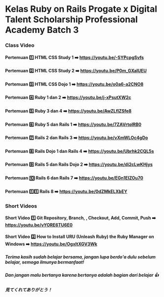 # Kelas Ruby on Rails Progate x Digital Talent Scholarship Professional Academy Batch 3
### Class Video
#### Pertemuan :one: HTML CSS Study 1 :arrow_right:  https://youtu.be/-SYPcpgSvfs
#### Pertemuan :two: HTML CSS Study 2 :arrow_right: https://youtu.be/P0m_GXaIUEU
#### Pertemuan :three: HTML CSS Dojo 1 :arrow_right: https://youtu.be/o0a6-a2CNO8
#### Pertemuan :four: Ruby 1 dan 2 :arrow_right: https://youtu.be/j-xPsutXW2c
#### Pertemuan :five: Ruby 3 dan 4 :arrow_right: https://youtu.be/AwZLflZSfe8
#### Pertemuan :six: Ruby 5 dan Rails 1 :arrow_right: https://youtu.be/7ZAVrtolRB0
#### Pertemuan :seven: Rails 2 dan Rails 3 :arrow_right: https://youtu.be/vXmWLOc4gDo
#### Pertemuan :eight: Rails Dojo 1 dan Rails 4 :arrow_right: https://youtu.be/Ubrhk2CQL5s
#### Pertemuan :nine: Rails 5 dan Rails Dojo 2 :arrow_right: https://youtu.be/di2cLwKHjys
#### Pertemuan :keycap_ten: Rails 6 dan Rails 7 :arrow_right: https://youtu.be/EGn1EIZOu70
#### Pertemuan 1️⃣1️⃣ Rails 8 :arrow_right: https://youtu.be/0dZMkELXbEY

### Short Videos
#### Short Video :one: Git Repository, Branch, , Checkout, Add, Commit, Push :arrow_right:  https://youtu.be/vYORE6TU6E0
#### Short Video :two: How to Install URU (Unleash Ruby) the Ruby Manager on Windows :arrow_right: https://youtu.be/OgxltXGV3Wk


##### Terima kasih sudah belajar bersama, jangan lupa berdo'a dulu sebelum belajar, semoga ilmunya bermanfaat!
##### Dan jangan malu bertanya karena bertanya adalah bagian dari belajar :thumbsup: 

##### 見てくれてありがとう！
